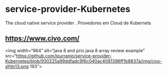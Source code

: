# service-provider-Kubernetes
The cloud native service provider . Provedores em Cloud de Kubernets

## https://www.civo.com/


<img width=“964” alt=“java 8 and prio java 8  array review example” src=“https://github.com/lourranio/service-provider-Kubernetes/blob/930225a99ddfadc9f6c040ac4081396ff1b8837a/img/civo-aYdn13.png 193”>


